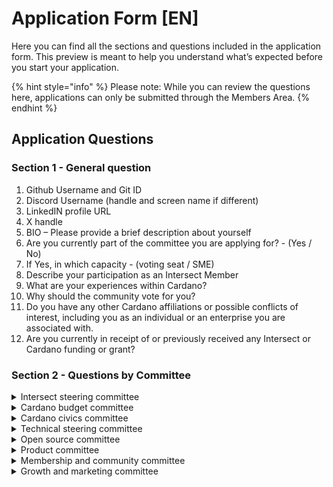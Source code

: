 # Application Form \[EN]

Here you can find all the sections and questions included in the application form. This preview is meant to help you understand what’s expected before you start your application.

{% hint style="info" %}
Please note: While you can review the questions here, applications can only be submitted through the Members Area.
{% endhint %}

## Application Questions

### Section 1 - General question

1. Github Username and Git ID&#x20;
2. Discord Username (handle and screen name if different)&#x20;
3. LinkedIN profile URL
4. X handle
5. BIO – Please provide a brief description about yourself&#x20;
6. Are you currently part of the committee you are applying for? - (Yes / No)&#x20;
7. If Yes, in which capacity - (voting seat / SME)
8. Describe your participation as an Intersect Member&#x20;
9. What are your experiences within Cardano?&#x20;
10. Why should the community vote for you?&#x20;
11. Do you have any other Cardano affiliations or possible conflicts of interest, including you as an individual or an enterprise you are associated with.&#x20;
12. Are you currently in receipt of or previously received any Intersect or Cardano funding or grant?&#x20;

### Section 2 - Questions by Committee

<details>

<summary>Intersect steering committee</summary>

1. How would you ensure that the voices of Intersect’s members are meaningfully incorporated into ISC discussions and recommendations, while upholding its member-led ethos?&#x20;

2) Given the ISC’s need for diverse perspectives and broad understanding of Intersect as a member-based organisation, what experiences or insights do you bring that would help strengthen its strategic recommendations?&#x20;

3. The ISC serves as a convergence point between members, committee chairs, and the executive team. How would you promote transparency and keep members informed about ISC discussions and outcomes in a way that fosters trust and engagement?&#x20;

</details>

<details>

<summary>Cardano budget committee</summary>

1. Could you describe a past experience that illustrates your understanding of financial principles and budget management, including how you monitored budget performance and made necessary adjustments?&#x20;

2) How have you previously aligned budget priorities with an organization’s broader goals, and what methods did you use to ensure accuracy and transparency in financial records and projections?&#x20;

3. What is your approach to collaborating with various stakeholders—such as finance teams and department heads—to identify cost-saving opportunities, manage financial risks, and maintain accountability?&#x20;

</details>

<details>

<summary>Cardano civics committee</summary>

1. What's your vision on how to improve the Cardano governance model and what do you suggest we focus on first?&#x20;

2) How have you contributed to the governance transformation on Cardano, and why does that make you a good fit for the civics committee?&#x20;

3. What strategies would you implement to engage and educate the broader Cardano community about governance processes?&#x20;

</details>

<details>

<summary>Technical steering committee</summary>

1. Describe your experience in developing and implementing blockchain technology? (Cardano experience preferred)&#x20;

2) Describe your experience in writing, explaining or evaluating complex blockchain proposals? (For example research papers, project briefs, technical communications)&#x20;

3. Describe any other relevant experience you have related to other responsibilities of the TSC? (For example, quality assurance, program management, security, performance)&#x20;

</details>

<details>

<summary>Open source committee</summary>

1. What are your most significant open-source contributions (code, documentation, governance, community, etc.), and how have you engaged with open-source communities?&#x20;

2) What experience do you have reviewing project proposals or contributor performance to ensure alignment with clear criteria and deliverables?&#x20;

3. What is your experience overseeing project budgets or funds to ensure they are distributed responsibly and tied to milestones or deliverables?&#x20;

</details>

<details>

<summary>Product committee</summary>

1. Can you share a real-world example of successfully defining and/or launching a product?&#x20;

2) What does product-market fit look like for Cardano, and how can it improve customer acquisition, retention, and overall market positioning?&#x20;

3. How would you prioritize Cardano projects or features to maximize impact?&#x20;

</details>

<details>

<summary>Membership and community committee</summary>

1. Tell us about the resources you have available to contribute to the committee's activities: for example: how many hours per week can you devote? How frequently can you participate in the committee's designated communication channels?&#x20;

2) What key MCC initiatives are you most excited about, or most willing to contribute to?&#x20;

3. Can you share your thoughts on transparency and accountability with regards to your work within MCC and the work of MCC as a whole?&#x20;
4. &#x20;How do you communicate to the community what you are doing within MCC and do you intend to keep discussions within MCC as public as possible?

</details>

<details>

<summary>Growth and marketing committee</summary>

1. Can you describe your marketing experience in both Web3 and Web2, including the number of years you’ve worked in each?&#x20;

2) Provide examples of marketing growth campaigns that you have deployed or strategized in the past.
3) &#x20;In your opinion, what are the key challenges Cardano faces in their growth efforts today, and how would you propose addressing them as a marketing committee member?&#x20;

4. Describe a successful marketing campaign/activity you've led or contributed to in a tech-marketing related context. What strategies did you implement, and what were the measurable outcomes?

</details>
